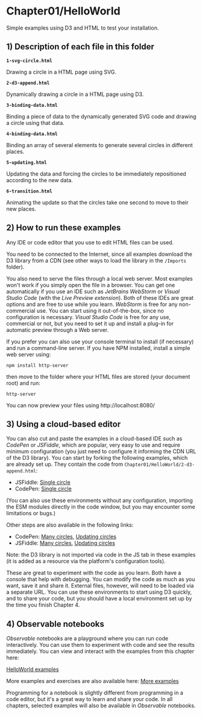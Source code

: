 # Chapter01/HelloWorld

Simple examples using D3 and HTML to test your installation.

## 1) Description of each file in this folder

__`1-svg-circle.html`__

Drawing a circle in a HTML page using SVG.

__`2-d3-append.html`__
    
Dynamically drawing a circle in a HTML page using D3.

__`3-binding-data.html`__
    
Binding a piece of data to the dynamically generated SVG code and drawing a circle using that data.

__`4-binding-data.html`__
    
Binding an array of several elements to generate several circles in different places.

__`5-updating.html`__
    
Updating the data and forcing the circles to be immediately repositioned according to the new data.

__`6-transition.html`__
    
Animating the update so that the circles take one second to move to their new places.
    

## 2) How to run these examples

Any IDE or code editor that you use to edit HTML files can be used.

You need to be connected to the Internet, since all examples download the D3 library from a CDN (see other ways to
load the library in the `/Imports` folder).

You also need to serve the files through a local web server. Most examples won't work if you simply open the file in a
browser. You can get one automatically if you use an IDE such as *JetBrains WebStorm* or *Visual Studio Code* 
(with the *Live Preview extension*). Both of these IDEs are great options and are free to use while you learn. *WebStorm*
is free for any non-commercial use. You can start using it out-of-the-box, since no configuration is necessary. 
*Visual Studio Code* is free for any use, commercial or not, but you need to set it up and install a plug-in for 
automatic preview through a Web server. 

If you prefer you can also use your console terminal to install (if necessary) and run a command-line server. If you
have NPM installed, install a simple web server using:

   ```npm install http-server```

then move to the folder where your HTML files are stored (your document root) and run:

   ```http-server```

You can now preview your files using http://localhost:8080/


## 3) Using a cloud-based editor

You can also cut and paste the examples in a cloud-based IDE such as _CodePen_ or _JSFiddle_, which are popular, very
easy to use and require minimum configuration (you just need to configure it informing the CDN URL of the D3 library).
You can start by forking the following examples, which are already set up. They contain the code from
`Chapter01/HelloWorld/2-d3-append.html`:

- JSFiddle: [Single circle](https://jsfiddle.net/helderdarocha/93fty6zh/1/)
- CodePen:  [Single circle](https://codepen.io/helderdarocha/pen/xxazVeN)

(You can also use these environments without any configuration, importing the ESM modules directly in the code window, 
but you may encounter some limitations or bugs.)

Other steps are also available in the following links:
- CodePen: [Many circles](https://codepen.io/helderdarocha/pen/ZYzmaOE), [Updating circles](https://codepen.io/helderdarocha/pen/ZYzmapY)
- JSFiddle: [Many circles](https://jsfiddle.net/ux07qkaL/), [Updating circles](https://jsfiddle.net/6s4Lvpnb/)

Note: the D3 library is not imported via code in the JS tab in these examples (it is added as a resource via the platform's configuration tools).

These are great to experiment with the code as you learn. Both have a console that help with debugging. You can
modify the code as much as you want, save it and share it. External files, however, will need to be loaded via a
separate URL. You can use these environments to start using D3 quickly, and to share your code, but you should have
a local environment set up by the time you finish Chapter 4.

## 4) Observable notebooks

_Observable_ notebooks are a playground where you can run code interactively. You can use them to experiment with code
and see the results immediately. You can view and interact with the examples from this chapter here:

[HelloWorld examples](https://observablehq.com/d/1e3acb60dca93ea6)

More examples and exercises are also available here:
[More examples](https://observablehq.com/d/90d319473e8012ae)

Programming for a notebook is slightly different from programming in a code editor, but it's a great way to learn and
share your code. In all chapters, selected examples will also be available in *Observable* notebooks.



